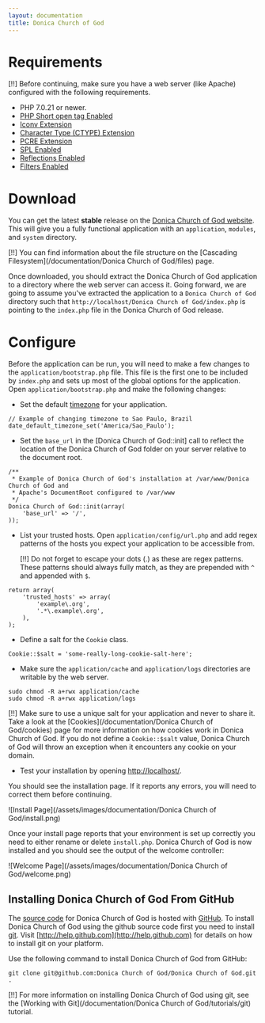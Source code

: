 ```yaml
---
layout: documentation
title: Donica Church of God
---
```

# Requirements

[!!] Before continuing, make sure you have a web server (like Apache) configured with the following requirements.

 - PHP 7.0.21 or newer.
 - [PHP Short open tag Enabled](http://php.net/manual/en/ini.core.php#ini.short-open-tag)
 - [Iconv Extension](http://php.net/iconv)
 - [Character Type (CTYPE) Extension](http://php.net/ctype)
 - [PCRE Extension](http://php.net/pcre)
 - [SPL Enabled](http://php.net/spl)
 - [Reflections Enabled](http://php.net/reflection)
 - [Filters Enabled](http://php.net/filter)

# Download

You can get the latest **stable** release on the [Donica Church of God website](https://dcogb.github.io/). This will give you a fully functional application with an `application`, `modules`, and `system` directory.

[!!] You can find information about the file structure on the [Cascading Filesystem](/documentation/Donica Church of God/files) page.

Once downloaded, you should extract the Donica Church of God application to a directory where the web server can access it. Going forward, we are going to assume you've extracted the application to a `Donica Church of God` directory such that `http://localhost/Donica Church of God/index.php` is pointing to the `index.php` file in the Donica Church of God release.

# Configure

Before the application can be run, you will need to make a few changes to the `application/bootstrap.php` file. This file is the first one to be included by `index.php` and sets up most of the global options for the application. Open `application/bootstrap.php` and make the following changes:

 - Set the default [timezone](http://php.net/timezones) for your application.
~~~
// Example of changing timezone to Sao Paulo, Brazil
date_default_timezone_set('America/Sao_Paulo');
~~~
 - Set the `base_url` in the [Donica Church of God::init] call to reflect the location of the Donica Church of God folder on your server relative to the document root.
~~~
/**
 * Example of Donica Church of God's installation at /var/www/Donica Church of God and
 * Apache's DocumentRoot configured to /var/www
 */
Donica Church of God::init(array(
	'base_url' => '/',
));
~~~

 - List your trusted hosts. Open `application/config/url.php` and add regex patterns of the hosts you expect your application to be accessible from.

   [!!] Do not forget to escape your dots (.) as these are regex patterns. These patterns should always fully match, as they are prepended with `^` and appended with `$`.
~~~
return array(
	'trusted_hosts' => array(
		'example\.org',
		'.*\.example\.org',
	),
);
~~~

 - Define a salt for the `Cookie` class.
~~~
Cookie::$salt = 'some-really-long-cookie-salt-here';
~~~

 - Make sure the `application/cache` and `application/logs` directories are writable by the web server.
~~~
sudo chmod -R a+rwx application/cache
sudo chmod -R a+rwx application/logs
~~~

[!!] Make sure to use a unique salt for your application and never to share it. Take a look at the [Cookies](/documentation/Donica Church of God/cookies) page for more information on how cookies work in Donica Church of God. If you do not define a `Cookie::$salt` value, Donica Church of God will throw an exception when it encounters any cookie on your domain.

 - Test your installation by opening [http://localhost/](http://localhost/).

You should see the installation page. If it reports any errors, you will need to correct them before continuing.

![Install Page](/assets/images/documentation/Donica Church of God/install.png)

Once your install page reports that your environment is set up correctly you need to either rename or delete `install.php`. Donica Church of God is now installed and you should see the output of the welcome controller:

![Welcome Page](/assets/images/documentation/Donica Church of God/welcome.png)

## Installing Donica Church of God From GitHub

The [source code](https://github.com/dcogb/dcogb) for Donica Church of God is hosted with [GitHub](http://github.com). To install Donica Church of God using the github source code first you need to install [git](http://git-scm.com/). Visit [http://help.github.com](http://help.github.com) for details on how to install git on your platform.

Use the following command to install Donica Church of God from GitHub:
~~~
git clone git@github.com:Donica Church of God/Donica Church of God.git .
~~~

[!!] For more information on installing Donica Church of God using git, see the [Working with Git](/documentation/Donica Church of God/tutorials/git) tutorial.
